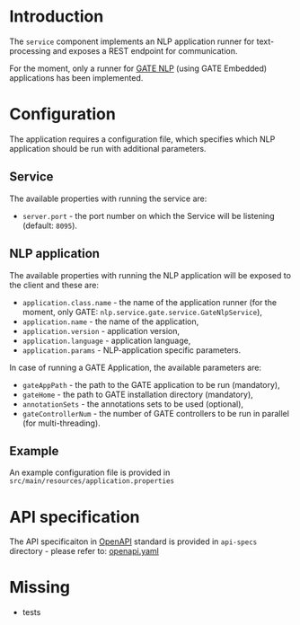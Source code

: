 # Introduction

The `service` component implements an NLP application runner for text-processing and exposes a REST endpoint for communication.

For the moment, only a runner for [GATE NLP](https://gate.ac.uk/) (using GATE Embedded) applications has been implemented.


# Configuration

The application requires a configuration file, which specifies which NLP application should be run with additional parameters. 

## Service
The available properties with running the service are:
- `server.port` - the port number on which the Service will be listening (default: `8095`).

## NLP application
The available properties with running the NLP application will be exposed to the client and these are:
- `application.class.name` - the name of the application runner (for the moment, only GATE: `nlp.service.gate.service.GateNlpService`),
- `application.name` - the name of the application,
- `application.version` - application version,
- `application.language` - application language,
- `application.params` - NLP-application specific parameters.

In case of running a GATE Application, the available parameters are:
- `gateAppPath` - the path to the GATE application to be run (mandatory),
- `gateHome` - the path to GATE installation directory (mandatory),
- `annotationSets` - the annotations sets to be used (optional),
- `gateControllerNum` - the number of GATE controllers to be run in parallel (for multi-threading).

## Example

An example configuration file is provided in `src/main/resources/application.properties`

# API specification

The API specificaiton in [OpenAPI](https://www.openapis.org/) standard is provided in `api-specs` directory - please refer to: [openapi.yaml](./api-specs/openapi.yaml)


# Missing
- tests
